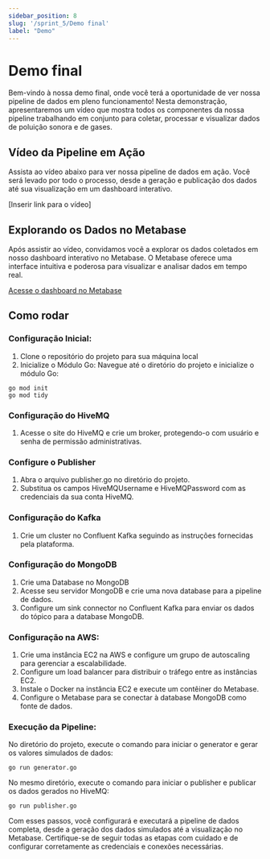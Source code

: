 ```yaml
---
sidebar_position: 8
slug: '/sprint_5/Demo final'
label: "Demo"
---
```

# Demo final
Bem-vindo à nossa demo final, onde você terá a oportunidade de ver nossa pipeline de dados em pleno funcionamento! Nesta demonstração, apresentaremos um vídeo que mostra todos os componentes da nossa pipeline trabalhando em conjunto para coletar, processar e visualizar dados de poluição sonora e de gases.

## Vídeo da Pipeline em Ação
Assista ao vídeo abaixo para ver nossa pipeline de dados em ação. Você será levado por todo o processo, desde a geração e publicação dos dados até sua visualização em um dashboard interativo.

[Inserir link para o vídeo]

## Explorando os Dados no Metabase
Após assistir ao vídeo, convidamos você a explorar os dados coletados em nosso dashboard interativo no Metabase. O Metabase oferece uma interface intuitiva e poderosa para visualizar e analisar dados em tempo real.

[Acesse o dashboard no Metabase](http://metabase-load-balancer-465771358.us-east-1.elb.amazonaws.com/public/dashboard/6c5c5c87-f215-42ea-ba72-6829a20302da)

## Como rodar

### Configuração Inicial:

1. Clone o repositório do projeto para sua máquina local
2. Inicialize o Módulo Go: Navegue até o diretório do projeto e inicialize o módulo Go:
```
go mod init 
go mod tidy
```

### Configuração do HiveMQ

1. Acesse o site do HiveMQ e crie um broker, protegendo-o com usuário e senha de permissão administrativas.

### Configure o Publisher
1. Abra o arquivo publisher.go no diretório do projeto.
2. Substitua os campos HiveMQUsername e HiveMQPassword com as credenciais da sua conta HiveMQ.

### Configuração do Kafka
1. Crie um cluster no Confluent Kafka seguindo as instruções fornecidas pela plataforma.

### Configuração do MongoDB
1. Crie uma Database no MongoDB
2. Acesse seu servidor MongoDB e crie uma nova database para a pipeline de dados.
3. Configure um sink connector no Confluent Kafka para enviar os dados do tópico para a database MongoDB.

### Configuração na AWS:
1. Crie uma instância EC2 na AWS e configure um grupo de autoscaling para gerenciar a escalabilidade.
2. Configure um load balancer para distribuir o tráfego entre as instâncias EC2.
3. Instale o Docker na instância EC2 e execute um contêiner do Metabase.
4. Configure o Metabase para se conectar à database MongoDB como fonte de dados.

### Execução da Pipeline:

No diretório do projeto, execute o comando para iniciar o generator e gerar os valores simulados de dados:
 
```
go run generator.go
```

No mesmo diretório, execute o comando para iniciar o publisher e publicar os dados gerados no HiveMQ:

```
go run publisher.go
```

Com esses passos, você configurará e executará a pipeline de dados completa, desde a geração dos dados simulados até a visualização no Metabase. Certifique-se de seguir todas as etapas com cuidado e de configurar corretamente as credenciais e conexões necessárias.